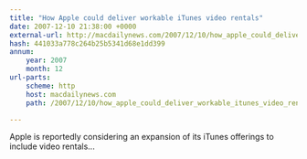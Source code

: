 ```yaml
---
title: "How Apple could deliver workable iTunes video rentals"
date: 2007-12-10 21:38:00 +0000
external-url: http://macdailynews.com/2007/12/10/how_apple_could_deliver_workable_itunes_video_rentals/
hash: 441033a778c264b25b5341d68e1dd399
annum:
    year: 2007
    month: 12
url-parts:
    scheme: http
    host: macdailynews.com
    path: /2007/12/10/how_apple_could_deliver_workable_itunes_video_rentals/

---
```


Apple is reportedly considering an expansion of its iTunes offerings to include video rentals...
